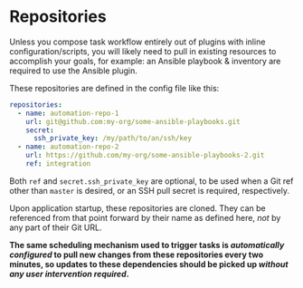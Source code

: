 # Repositories

Unless you compose task workflow entirely out of plugins with inline configuration/scripts, you will likely need to pull in existing resources to accomplish your goals, for example: an Ansible playbook & inventory are required to use the Ansible plugin.

These repositories are defined in the config file like this:

```yaml
repositories:
  - name: automation-repo-1
    url: git@github.com:my-org/some-ansible-playbooks.git
    secret:
      ssh_private_key: /my/path/to/an/ssh/key
  - name: automation-repo-2
    url: https://github.com/my-org/some-ansible-playbooks-2.git
    ref: integration
```

Both `ref` and `secret.ssh_private_key` are optional, to be used when a Git ref other than `master` is desired, or an SSH pull secret is required, respectively.

Upon application startup, these repositories are cloned. They can be referenced from that point forward by their name as defined here, _not_ by any part of their Git URL.

**The same scheduling mechanism used to trigger tasks is _automatically configured_ to pull new changes from these repositories every two minutes, so updates to these dependencies should be picked up _without any user intervention required_.**

